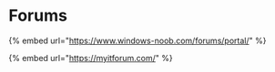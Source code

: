 # Forums

{% embed url="https://www.windows-noob.com/forums/portal/" %}

{% embed url="https://myitforum.com/" %}

